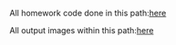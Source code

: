 All homework code done in this path:[here](src/hw1.cpp)

All output images within this path:[here](build/outputs)
